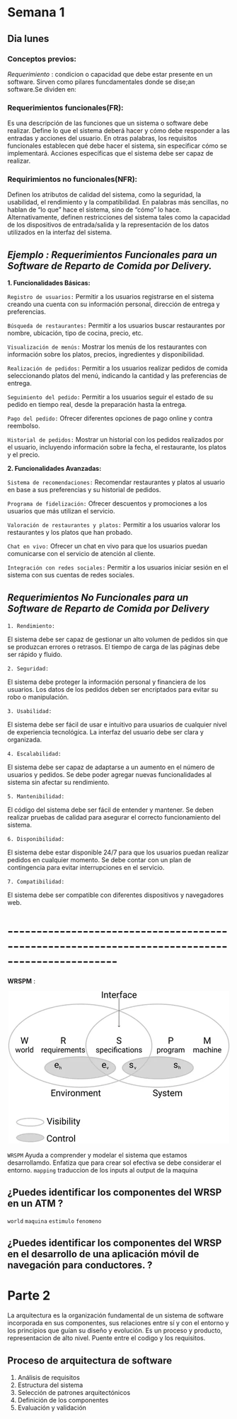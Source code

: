 # Semana 1
## Dia lunes
### Conceptos previos:
*Requerimiento* : condicion o capacidad que debe estar presente en un software.
Sirven como pilares funcdamentales donde se dise;an software.Se dividen en:
### Requerimientos funcionales(FR):
Es una descripción de las funciones que un sistema o software debe realizar. Define lo que el sistema deberá hacer y cómo debe responder a las entradas y acciones del usuario.
En otras palabras, los requisitos funcionales establecen qué debe hacer el sistema, sin especificar cómo se implementará.
Acciones específicas que el sistema debe ser capaz de realizar.
### Requirimientos no funcionales(NFR): 
Definen los atributos de calidad del sistema, como la seguridad, la usabilidad, el rendimiento y la compatibilidad. En palabras más sencillas, no hablan de “lo que” hace el sistema, sino de “cómo” lo hace. Alternativamente, definen restricciones del sistema tales como la capacidad de los dispositivos de entrada/salida y la representación de los datos utilizados en la interfaz del sistema.

## *Ejemplo : Requerimientos Funcionales para un Software de Reparto de Comida por Delivery.*

**1. Funcionalidades Básicas:**

`Registro de usuarios:` Permitir a los usuarios registrarse en el sistema creando una cuenta con su información personal, dirección de entrega y preferencias.

`Búsqueda de restaurantes:` Permitir a los usuarios buscar restaurantes por nombre, ubicación, tipo de cocina, precio, etc.

`Visualización de menús:` Mostrar los menús de los restaurantes con información sobre los platos, precios, ingredientes y disponibilidad.

`Realización de pedidos:` Permitir a los usuarios realizar pedidos de comida seleccionando platos del menú, indicando la cantidad y las preferencias de entrega.

`Seguimiento del pedido:` Permitir a los usuarios seguir el estado de su pedido en tiempo real, desde la preparación hasta la entrega.

`Pago del pedido:` Ofrecer diferentes opciones de pago online y contra reembolso.

`Historial de pedidos:` Mostrar un historial con los pedidos realizados por el usuario, incluyendo información sobre la fecha, el restaurante, los platos y el precio.

**2. Funcionalidades Avanzadas:**

`Sistema de recomendaciones:` Recomendar restaurantes y platos al usuario en base a sus preferencias y su historial de pedidos.

`Programa de fidelización:` Ofrecer descuentos y promociones a los usuarios que más utilizan el servicio.

`Valoración de restaurantes y platos:` Permitir a los usuarios valorar los restaurantes y los platos que han probado.

`Chat en vivo:` Ofrecer un chat en vivo para que los usuarios puedan comunicarse con el servicio de atención al cliente.

`Integración con redes sociales:` Permitir a los usuarios iniciar sesión en el sistema con sus cuentas de redes sociales.

## *Requerimientos No Funcionales para un Software de Reparto de Comida por Delivery*

`1. Rendimiento:`

El sistema debe ser capaz de gestionar un alto volumen de pedidos sin que se produzcan errores o retrasos.
El tiempo de carga de las páginas debe ser rápido y fluido.

`2. Seguridad:`

El sistema debe proteger la información personal y financiera de los usuarios.
Los datos de los pedidos deben ser encriptados para evitar su robo o manipulación.

`3. Usabilidad:`

El sistema debe ser fácil de usar e intuitivo para usuarios de cualquier nivel de experiencia tecnológica.
La interfaz del usuario debe ser clara y organizada.

`4. Escalabilidad:`

El sistema debe ser capaz de adaptarse a un aumento en el número de usuarios y pedidos.
Se debe poder agregar nuevas funcionalidades al sistema sin afectar su rendimiento.

`5. Mantenibilidad:`

El código del sistema debe ser fácil de entender y mantener.
Se deben realizar pruebas de calidad para asegurar el correcto funcionamiento del sistema.

`6. Disponibilidad:`

El sistema debe estar disponible 24/7 para que los usuarios puedan realizar pedidos en cualquier momento.
Se debe contar con un plan de contingencia para evitar interrupciones en el servicio.

`7. Compatibilidad:`

El sistema debe ser compatible con diferentes dispositivos y navegadores web.

# -----------------------------------------------------------------------------------------------
**WRSPM** : 

<p align="center",scale = 0.1>
  <img src="wrspm.webp" />
</p>

`WRSPM` Ayuda a comprender y modelar el sistema que estamos desarrollamdo.
Enfatiza que para crear sol efectiva se debe considerar el entorno.
`mapping` traduccion de los inputs al output de la maquina
## ¿Puedes identificar los componentes del WRSP en un ATM ?
`world` 
`maquina` 
`estimulo`
`fenomeno`

## ¿Puedes identificar los componentes del WRSP en el desarrollo de una aplicación móvil de navegación para conductores. ?

# Parte 2
La arquitectura es la organización fundamental de un sistema de software
incorporada en sus componentes, sus relaciones entre sí y con el entorno
y los principios que guían su diseño y evolución.
Es un proceso y producto, representacion de alto nivel.
Puente entre el codigo y los requisitos.
## Proceso de arquitectura de software
1. Análisis de requisitos
2. Estructura del sistema
3. Selección de patrones arquitectónicos
4. Definición de los componentes
5. Evaluación y validación
